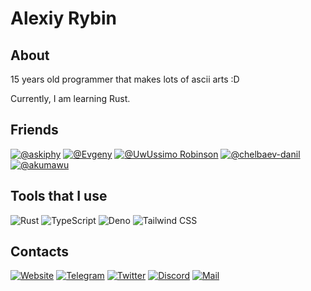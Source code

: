 <h1>Alexiy Rybin</h1>

<h2>About</h2>

15 years old programmer that makes lots of ascii arts :D

Currently, I am learning Rust.

<h2>Friends</h2>

[![@askiphy](https://img.shields.io/badge/-Sergey%20Fomchukov-090909?style=for-the-badge)](https://github.com/askiphy)
[![@Evgeny](https://img.shields.io/badge/-Evgeny-090909?style=for-the-badge)](https://github.com/itsLameni)
[![@UwUssimo Robinson](https://img.shields.io/badge/-UwUssimo%20Robinson-090909?style=for-the-badge)](https://github.com/uwussimo)
[![@chelbaev-danil](https://img.shields.io/badge/-chelbaev%20danil-090909?style=for-the-badge)](https://github.com/chelbaev-danil)
[![@akumawu](https://img.shields.io/badge/-akumawu-090909?style=for-the-badge)](https://github.com/akumawu)


<h2>Tools that I use</h2>

![Rust](https://img.shields.io/badge/-Rust-090909?style=for-the-badge&logo=Rust&logoColor=97857d)
![TypeScript](https://img.shields.io/badge/-TypeScript-090909?style=for-the-badge&logo=TypeScript&logoColor=638bb6)
![Deno](https://img.shields.io/badge/-Deno-090909?style=for-the-badge&logo=Deno&logoColor=ffffff)
![Tailwind CSS](https://img.shields.io/badge/-Tailwind%20CSS-090909?style=for-the-badge&logo=TailwindCSS&logoColor=8dacb9)

<h2>Contacts</h2>

[![Website](https://img.shields.io/badge/-Tapni.su-090909?style=for-the-badge&logo=HTML5&logoColor=b66371)](https://tapni.su)
[![Telegram](https://img.shields.io/badge/-Telegram-090909?style=for-the-badge&logo=Telegram&logoColor=639ab6)](https://t.me/tapnisu)
[![Twitter](https://img.shields.io/badge/-Twitter-090909?style=for-the-badge&logo=Twitter&logoColor=6396b6)](https://twitter.com/tapnisu)
[![Discord](https://img.shields.io/badge/-Discord:%20tapnisu%237384-090909?style=for-the-badge&logo=Discord&logoColor=636ab6)](https://discord.com/users/586128640136445964)
[![Mail](https://img.shields.io/badge/-Mail-090909?style=for-the-badge&logo=gmail&logoColor=b66467)](mailto:alexiy.rybin@gmail.com)
